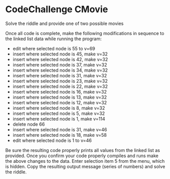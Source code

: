 # CodeChallenge CMovie
Solve the riddle and provide one of two possible movies

Once all code is complete, make the following modifications in sequence to the linked list data while running the program:

   * edit where selected node is 55 to v=69
   * insert where selected node is 45, make  v=32
   * insert where selected node is 42, make  v=32
   * insert where selected node is 37, make  v=32
   * insert where selected node is 34, make  v=32
   * insert where selected node is 31, make  v=32
   * insert where selected node is 23, make  v=32
   * insert where selected node is 22, make  v=32
   * insert where selected node is 16, make  v=32
   * insert where selected node is 13, make  v=32
   * insert where selected node is 12, make  v=32
   * insert where selected node is 8, make  v=32
   * insert where selected node is 5, make  v=32
   * insert where selected node is 1, make v=114
   * delete node 66
   * insert where selected node is 31, make v=46
   * insert where selected node is 18, make v=58
   * edit where selected node is 1 to v=46
   
Be sure the resulting code properly prints all values from the linked list as provided. Once you confirm your code properly compiles and runs make the above changes to the data. Enter selection item 5 from the menu, which is hidden. Copy the resulting output message (series of numbers) and solve the riddle.
